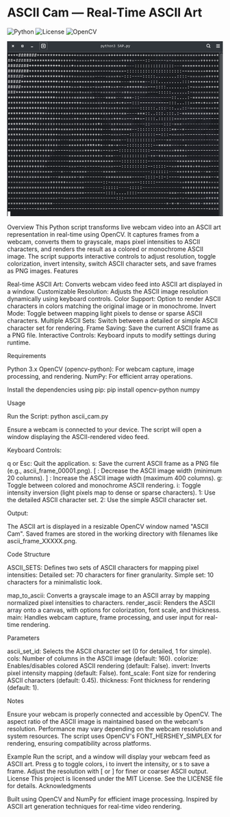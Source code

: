 # ASCII Cam — Real-Time ASCII Art

![Python](https://img.shields.io/badge/python-3.8%2B-blue)
![License](https://img.shields.io/badge/license-MIT-green)
![OpenCV](https://img.shields.io/badge/OpenCV-ASCII--Cam-orange)



![Preview](https://raw.githubusercontent.com/Open-Seal/SAP/refs/heads/main/ascii.png)


Overview
This Python script transforms live webcam video into an ASCII art representation in real-time using OpenCV. It captures frames from a webcam, converts them to grayscale, maps pixel intensities to ASCII characters, and renders the result as a colored or monochrome ASCII image. The script supports interactive controls to adjust resolution, toggle colorization, invert intensity, switch ASCII character sets, and save frames as PNG images.
Features

Real-time ASCII Art: Converts webcam video feed into ASCII art displayed in a window.
Customizable Resolution: Adjusts the ASCII image resolution dynamically using keyboard controls.
Color Support: Option to render ASCII characters in colors matching the original image or in monochrome.
Invert Mode: Toggle between mapping light pixels to dense or sparse ASCII characters.
Multiple ASCII Sets: Switch between a detailed or simple ASCII character set for rendering.
Frame Saving: Save the current ASCII frame as a PNG file.
Interactive Controls: Keyboard inputs to modify settings during runtime.

Requirements

Python 3.x
OpenCV (opencv-python): For webcam capture, image processing, and rendering.
NumPy: For efficient array operations.

Install the dependencies using pip:
pip install opencv-python numpy

Usage

Run the Script:
python ascii_cam.py

Ensure a webcam is connected to your device. The script will open a window displaying the ASCII-rendered video feed.

Keyboard Controls:

q or Esc: Quit the application.
s: Save the current ASCII frame as a PNG file (e.g., ascii_frame_00001.png).
[ : Decrease the ASCII image width (minimum 20 columns).
] : Increase the ASCII image width (maximum 400 columns).
g: Toggle between colored and monochrome ASCII rendering.
i: Toggle intensity inversion (light pixels map to dense or sparse characters).
1: Use the detailed ASCII character set.
2: Use the simple ASCII character set.


Output:

The ASCII art is displayed in a resizable OpenCV window named "ASCII Cam".
Saved frames are stored in the working directory with filenames like ascii_frame_XXXXX.png.



Code Structure

ASCII_SETS: Defines two sets of ASCII characters for mapping pixel intensities:
Detailed set: 70 characters for finer granularity.
Simple set: 10 characters for a minimalistic look.


map_to_ascii: Converts a grayscale image to an ASCII array by mapping normalized pixel intensities to characters.
render_ascii: Renders the ASCII array onto a canvas, with options for colorization, font scale, and thickness.
main: Handles webcam capture, frame processing, and user input for real-time rendering.

Parameters

ascii_set_id: Selects the ASCII character set (0 for detailed, 1 for simple).
cols: Number of columns in the ASCII image (default: 160).
colorize: Enables/disables colored ASCII rendering (default: False).
invert: Inverts pixel intensity mapping (default: False).
font_scale: Font size for rendering ASCII characters (default: 0.45).
thickness: Font thickness for rendering (default: 1).

Notes

Ensure your webcam is properly connected and accessible by OpenCV.
The aspect ratio of the ASCII image is maintained based on the webcam's resolution.
Performance may vary depending on the webcam resolution and system resources.
The script uses OpenCV's FONT_HERSHEY_SIMPLEX for rendering, ensuring compatibility across platforms.

Example
Run the script, and a window will display your webcam feed as ASCII art. Press g to toggle colors, i to invert the intensity, or s to save a frame. Adjust the resolution with [ or ] for finer or coarser ASCII output.
License
This project is licensed under the MIT License. See the LICENSE file for details.
Acknowledgments

Built using OpenCV and NumPy for efficient image processing.
Inspired by ASCII art generation techniques for real-time video rendering.
